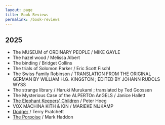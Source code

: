 ```yaml
---
layout: page
title: Book Reviews
permalink: /book-reviews
---
```


## 2025
*  The MUSEUM of ORDINARY PEOPLE / MIKE GAYLE
*  The hazel wood / Melissa Albert
*  The binding / Bridget Collins
*  The trials of Solomon Parker / Eric Scott Fischl
*  The Swiss Family Robinson / TRANSLATION FROM THE ORIGINAL GERMAN BY WILLIAM H.G. KINGSTON ; EDITED BY JOHANN RUDOLS WYSS
*  The strange library / Haruki Murukami ; translated by Ted Goossen
*  The Mysterious Case of the ALPERTOn AnGELS / Janice Hallett
*  [The Elephant Keepers' Children](/Book-Reviews/Elephant-Keeper-Children) / Peter Hoeg
*  VOX MACHINA KITH & KIN / MARIEKE NIJKAMP
*  [Dodger](/Book-Reviews/Dodger) / Terry Pratchett
*  [The Porpoise](/Book-Reviews/Porpoise) / Mark Haddon
